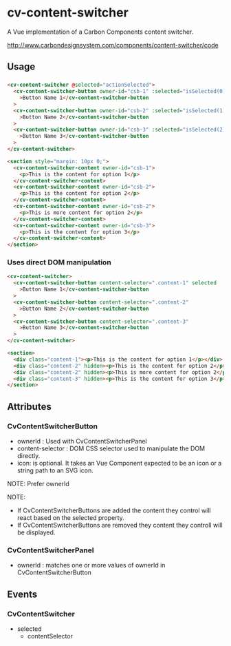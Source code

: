 # cv-content-switcher

A Vue implementation of a Carbon Components content switcher.

http://www.carbondesignsystem.com/components/content-switcher/code

## Usage

###

```html
<cv-content-switcher @selected="actionSelected">
  <cv-content-switcher-button owner-id="csb-1" :selected="isSelected(0)"
    >Button Name 1</cv-content-switcher-button
  >
  <cv-content-switcher-button owner-id="csb-2" :selected="isSelected(1)"
    >Button Name 2</cv-content-switcher-button
  >
  <cv-content-switcher-button owner-id="csb-3" :selected="isSelected(2)"
    >Button Name 3</cv-content-switcher-button
  >
</cv-content-switcher>

<section style="margin: 10px 0;">
  <cv-content-switcher-content owner-id="csb-1">
    <p>This is the content for option 1</p>
  </cv-content-switcher-content>
  <cv-content-switcher-content owner-id="csb-2">
    <p>This is the content for option 2</p>
  </cv-content-switcher-content>
  <cv-content-switcher-content owner-id="csb-2">
    <p>This is more content for option 2</p>
  </cv-content-switcher-content>
  <cv-content-switcher-content owner-id="csb-3">
    <p>This is the content for option 3</p>
  </cv-content-switcher-content>
</section>
```

### Uses direct DOM manipulation

```html
<cv-content-switcher>
  <cv-content-switcher-button content-selector=".content-1" selected
    >Button Name 1</cv-content-switcher-button
  >
  <cv-content-switcher-button content-selector=".content-2"
    >Button Name 2</cv-content-switcher-button
  >
  <cv-content-switcher-button content-selector=".content-3"
    >Button Name 3</cv-content-switcher-button
  >
</cv-content-switcher>

<section>
  <div class="content-1"><p>This is the content for option 1</p></div>
  <div class="content-2" hidden><p>This is the content for option 2</p></div>
  <div class="content-2" hidden><p>This is more content for option 2</p></div>
  <div class="content-3" hidden><p>This is the content for option 3</p></div>
</section>
```

## Attributes

### CvContentSwitcherButton

- ownerId : Used with CvContentSwitcherPanel
- content-selector : DOM CSS selector used to manipulate the DOM directly.
- icon: is optional. It takes an Vue Component expected to be an icon or a string path to an SVG icon.

NOTE: Prefer ownerId

NOTE:

- If CvContentSwitcherButtons are added the content they control will react based on the selected property.
- If CvContentSwitcherButtons are removed they content they controll will be displayed.

### CvContentSwitcherPanel

- ownerId : matches one or more values of ownerId in CvContentSwitcherButton

## Events

### CvContentSwitcher

- selected
  - contentSelector
